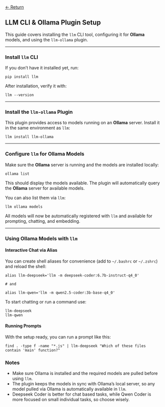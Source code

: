 [← Return](../README.md)

## LLM CLI & Ollama Plugin Setup

This guide covers installing the `llm` CLI tool, configuring it for **Ollama**
models, and using the `llm-ollama` plugin.

---

### Install `llm` CLI

If you don’t have it installed yet, run:

```
pip install llm
```

After installation, verify it with:

```
llm --version
```

---

### Install the `llm-ollama` Plugin

This plugin provides access to models running on an **Ollama** server. Install
it in the same environment as `llm`:

```
llm install llm-ollama
```

---

### Configure `llm` for Ollama Models

Make sure the **Ollama** server is running and the models are installed locally:

```
ollama list
```

This should display the models available. The plugin will automatically query
the **Ollama** server for available models.

You can also list them via `llm`:

```
llm ollama models
```

All models will now be automatically registered with `llm` and available for
prompting, chatting, and embedding.

---

### Using Ollama Models with `llm`

#### Interactive Chat via Alias

You can create shell aliases for convenience (add to `~/.bashrc` or `~/.zshrc`)
and reload the shell:

```
alias llm-deepseek='llm -m deepseek-coder:6.7b-instruct-q4_0'

# and

alias llm-qwen='llm -m qwen2.5-coder:3b-base-q4_0'
```

To start chatting or run a command use:

```
llm-deepseek
llm-qwen
```

#### Running Prompts

With the setup ready, you can run a prompt like this:

```
find . -type f -name "*.js" | llm-deepseek "Which of these files contain 'main' function?"
```

### Notes

- Make sure Ollama is installed and the required models are pulled before using
  `llm`.
- The plugin keeps the models in sync with Ollama’s local server, so any model
  pulled via Ollama is automatically available in `llm`.
- Deepseek Coder is better for chat based tasks, while Qwen Coder is more
  focused on small individual tasks, so choose wisely.
